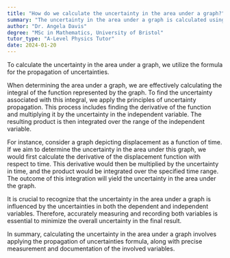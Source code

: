 ```yaml
---
title: "How do we calculate the uncertainty in the area under a graph?"
summary: "The uncertainty in the area under a graph is calculated using the formula for propagation of uncertainties, which helps quantify the potential errors in measurements and calculations."
author: "Dr. Angela Davis"
degree: "MSc in Mathematics, University of Bristol"
tutor_type: "A-Level Physics Tutor"
date: 2024-01-20
---
```


To calculate the uncertainty in the area under a graph, we utilize the formula for the propagation of uncertainties.

When determining the area under a graph, we are effectively calculating the integral of the function represented by the graph. To find the uncertainty associated with this integral, we apply the principles of uncertainty propagation. This process includes finding the derivative of the function and multiplying it by the uncertainty in the independent variable. The resulting product is then integrated over the range of the independent variable.

For instance, consider a graph depicting displacement as a function of time. If we aim to determine the uncertainty in the area under this graph, we would first calculate the derivative of the displacement function with respect to time. This derivative would then be multiplied by the uncertainty in time, and the product would be integrated over the specified time range. The outcome of this integration will yield the uncertainty in the area under the graph.

It is crucial to recognize that the uncertainty in the area under a graph is influenced by the uncertainties in both the dependent and independent variables. Therefore, accurately measuring and recording both variables is essential to minimize the overall uncertainty in the final result.

In summary, calculating the uncertainty in the area under a graph involves applying the propagation of uncertainties formula, along with precise measurement and documentation of the involved variables.
    